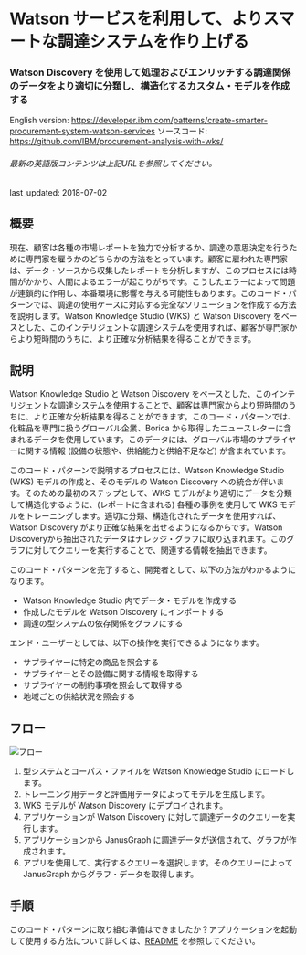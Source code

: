 # Watson サービスを利用して、よりスマートな調達システムを作り上げる

### Watson Discovery を使用して処理およびエンリッチする調達関係のデータをより適切に分類し、構造化するカスタム・モデルを作成する

English version: https://developer.ibm.com/patterns/create-smarter-procurement-system-watson-services
  ソースコード: https://github.com/IBM/procurement-analysis-with-wks/

###### 最新の英語版コンテンツは上記URLを参照してください。
last_updated: 2018-07-02

 ## 概要

現在、顧客は各種の市場レポートを独力で分析するか、調達の意思決定を行うために専門家を雇うかのどちらかの方法をとっています。顧客に雇われた専門家は、データ・ソースから収集したレポートを分析しますが、このプロセスには時間がかかり、人間によるエラーが起こりがちです。こうしたエラーによって問題が連鎖的に作用し、本番環境に影響を与える可能性もあります。このコード・パターンでは、調達の使用ケースに対応する完全なソリューションを作成する方法を説明します。Watson Knowledge Studio (WKS) と Watson Discovery をベースとした、このインテリジェントな調達システムを使用すれば、顧客が専門家からより短時間のうちに、より正確な分析結果を得ることができます。

## 説明

Watson Knowledge Studio と Watson Discovery をベースとした、このインテリジェントな調達システムを使用することで、顧客は専門家からより短時間のうちに、より正確な分析結果を得ることができます。このコード・パターンでは、化粧品を専門に扱うグローバル企業、Borica から取得したニュースレターに含まれるデータを使用しています。このデータには、グローバル市場のサプライヤーに関する情報 (設備の状態や、供給能力と供給不足など) が含まれています。

このコード・パターンで説明するプロセスには、Watson Knowledge Studio (WKS) モデルの作成と、そのモデルの Watson Discovery への統合が伴います。そのための最初のステップとして、WKS モデルがより適切にデータを分類して構造化するように、(レポートに含まれる) 各種の事例を使用して WKS モデルをトレーニングします。適切に分類、構造化されたデータを使用すれば、Watson Discovery がより正確な結果を出せるようになるからです。Watson Discoveryから抽出されたデータはナレッジ・グラフに取り込まれます。このグラフに対してクエリーを実行することで、関連する情報を抽出できます。

このコード・パターンを完了すると、開発者として、以下の方法がわかるようになります。

* Watson Knowledge Studio 内でデータ・モデルを作成する
* 作成したモデルを Watson Discovery にインポートする
* 調達の型システムの依存関係をグラフにする

エンド・ユーザーとしては、以下の操作を実行できるようになります。

* サプライヤーに特定の商品を照会する
* サプライヤーとその設備に関する情報を取得する
* サプライヤーの制約事項を照会して取得する
* 地域ごとの供給状況を照会する

## フロー

![フロー](../../images/arch-smarter-procurement.png)

1. 型システムとコーパス・ファイルを Watson Knowledge Studio にロードします。
1. トレーニング用データと評価用データによってモデルを生成します。
1. WKS モデルが Watson Discovery にデプロイされます。
1. アプリケーションが Watson Discovery に対して調達データのクエリーを実行します。
1. アプリケーションから JanusGraph に調達データが送信されて、グラフが作成されます。
1. アプリを使用して、実行するクエリーを選択します。そのクエリーによって JanusGraph からグラフ・データを取得します。

## 手順

このコード・パターンに取り組む準備はできましたか？アプリケーションを起動して使用する方法について詳しくは、[README](https://github.com/IBM/procurement-analysis-with-wks/blob/master/README.md) を参照してください。

